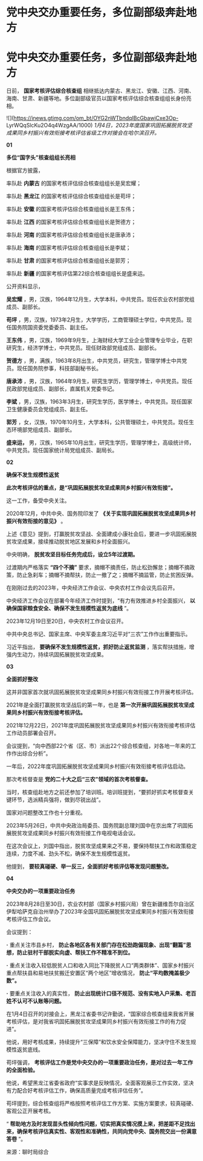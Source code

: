 # 党中央交办重要任务，多位副部级奔赴地方

# 党中央交办重要任务，多位副部级奔赴地方

日前， **国家考核评估综合核查组** 相继抵达内蒙古、黑龙江、安徽、江西、河南、海南、甘肃、新疆等地。多位副部级官员以国家考核评估综合核查组组长身份亮相。

![](https://inews.gtimg.com/om_bt/OYG2nWTbndqIBcGbawjCxe3Op-
LyrWQqSlcKu2O4q4WzgAA/1000)
_1月4日，2023年度国家巩固拓展脱贫攻坚成果同乡村振兴有效衔接考核评估省级工作对接会在哈尔滨召开。_

**01**

**多位“国字头”核查组组长亮相**

根据官方披露，

率队赴 **内蒙古** 的国家考核评估综合核查组组长是吴宏耀；

率队赴 **黑龙江** 的国家考核评估综合核查组组长是苟坪；

率队赴 **安徽** 的国家考核评估综合核查组组长是王东伟；

率队赴 **江西** 的国家考核评估综合核查组组长是贺德方；

率队赴 **河南** 的国家考核评估综合核查组组长是唐承沛；

率队赴 **海南** 的国家考核评估综合核查组组长是李斌；

率队赴 **甘肃** 的国家考核评估综合核查组组长是郭芳；

率队赴 **新疆** 的国家考核评估第22综合核查组组长是盛来运。

公开资料显示，

**吴宏耀** ，男，汉族，1964年12月生，大学本科，中共党员。现任农业农村部党组成员、副部长。

**苟坪** ，男，汉族，1973年2月生，大学学历，工商管理硕士学位，中共党员。现任国务院国资委党委委员、副主任。

**王东伟** ，男，汉族，1969年9月生，上海财经大学工业企业管理专业毕业，在职研究生，经济学博士，中共党员。现任财政部党组成员、副部长。

**贺德方** ，男，满族，1963年8月出生，中共党员，研究生，管理学博士中共党员。现任国务院参事，科技部副秘书长。

**唐承沛** ，男，汉族，1964年9月生，研究生学历，管理学博士，中共党员。现任民政部党组成员、副部长，直属机关党委书记。

**李斌** ，男，汉族，1963年3月生，研究生学历，医学博士，中共党员。现任国家卫生健康委员会党组成员、副主任。

**郭芳** ，女，汉族，1970年10月生，大学本科，公共管理硕士，中共党员。现任生态环境部党组成员、副部长。

**盛来运，** 男，汉族，1965年10月出生，研究生学历，管理学博士，高级统计师，中共党员。现任国家统计局党组成员、副局长。

**02**

**确保不发生规模性返贫**

**此次考核评估的重点，是“巩固拓展脱贫攻坚成果同乡村振兴有效衔接”。**

这一工作，备受中央关注。

2020年12月，中共中央、国务院印发了 **《关于实现巩固拓展脱贫攻坚成果同乡村振兴有效衔接的意见》** 。

上述《意见》提到，打赢脱贫攻坚战、全面建成小康社会后，要进一步巩固拓展脱贫攻坚成果，接续推动脱贫地区发展和乡村全面振兴。

中央明确， **脱贫攻坚目标任务完成后，设立5年过渡期。**

过渡期内严格落实 **“四个不摘”** 要求，摘帽不摘责任，防止松劲懈怠；摘帽不摘政策，防止急刹车；摘帽不摘帮扶，防止一撤了之；摘帽不摘监管，防止贫困反弹。

在刚刚过去的2023年，中央经济工作会议、中央农村工作会议先后召开。

中央经济工作会议在部署今年经济工作时提到，“有力有效推进乡村全面振兴， **以确保国家粮食安全、确保不发生规模性返贫为底线** ”。

2023年12月19日至20日，中央农村工作会议召开。

中共中央总书记、国家主席、中央军委主席习近平对“三农”工作作出重要指示。

习近平指出， **要确保不发生规模性返贫，抓好防止返贫监测** ，落实帮扶措施，增强内生动力，持续巩固拓展脱贫攻坚成果。

**03**

**全面抓好整改**

这并非国家首次就巩固拓展脱贫攻坚成果同乡村振兴有效衔接工作开展考核评估。

2021年是全面打赢脱贫攻坚战后的第一年，也是 **第一次开展巩固拓展脱贫攻坚成果同乡村振兴有效衔接考核评估。**

2021年12月22日，2021年度巩固拓展脱贫攻坚成果同乡村振兴有效衔接考核评估工作动员部署会召开。

会议提到，“向中西部22个省（区、市）派出22个综合核查组，对各地一年来的工作作出综合分析”。

一年后，2022年度巩固拓展脱贫攻坚成果同乡村振兴有效衔接考核评估启动。

那次考核督查是 **党的二十大之后“三农”领域的首次考核督查。**

当时，核查组赴地方之前还参加了培训班。培训班提到，“要抓好抓实考核督查关键环节，选派精兵强将，做到尽锐出战”。

国家对问题整改工作也十分重视。

2023年5月26日，中共中央政治局委员、国务院副总理刘国中在京出席了巩固拓展脱贫攻坚成果同乡村振兴有效衔接工作电视电话会议。

在这次会议上，刘国中指出，脱贫攻坚成果来之不易，要保持帮扶工作和政策稳定连续，力度不减、劲头不松，确保不发生规模性返贫。

他提到， **要较真碰硬、举一反三，全面抓好考核评估等发现问题整改。**

**04**

**中央交办的一项重要政治任务**

2023年8月28日至30日，农业农村部（国家乡村振兴局）曾在新疆维吾尔自治区伊犁哈萨克自治州举办了2023年全国巩固拓展脱贫攻坚成果同乡村振兴有效衔接考核评估工作会议。

会议提到：

**·** 重点关注市县乡村， **防止各地区各有关部门存在松劲跑偏现象、出现“翻篇”思想，防止驻村干部脱实向虚、帮扶工作不精准不到位。**

**·** 重点关注收入较低脱贫人口和收入同比下降脱贫人口“两类群体”、国家乡村振兴重点帮扶县和易地扶贫搬迁安置区“两个地区”增收情况，
**防止“平均数掩盖极少数”。**

**·** 要重点关注收入的真实性， **防止出现统计口径不规范、没有实地入户采集、老百姓不认可不认账等问题。**

在1月4日召开的对接会上，黑龙江省委书记许勤说，“国家综合核查组来我省开展考核评估，是对我省巩固拓展脱贫攻坚成果同乡村振兴有效衔接工作的有力促进”。

他说，用好考核成果，持续提升“三保障”和饮水安全保障能力，坚决守住不发生规模性返贫底线。

苟坪强调， **考核评估工作是党中央交办的一项重要政治任务，是对过去一年工作的全面检验。**

他说，希望黑龙江省委省政府“实事求是反映情况，全面客观展示工作实效，坚决有力配合好考核评估工作，确保高质量完成考核评估任务”。

苟坪提到，综合核查组将严格按照考核评估工作方案、实施方案要求，较真碰硬、客观公正开展考核。

“
**帮助地方及时发现苗头性倾向性问题，切实把真实情况摸上来，把差距不足找出来，确保考核评估真实性、客观性和准确性，共同向党中央、国务院交出一份满意答卷**
”。

来源：聊时局综合


